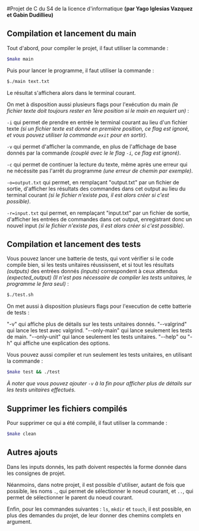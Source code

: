 #Projet de C du S4 de la licence d'informatique
**(par Yago Iglesias Vazquez et Gabin Dudillieu)**

## Compilation et lancement du main

Tout d'abord, pour compiler le projet, il faut utiliser la commande :

```bash
$make main
```

Puis pour lancer le programme, il faut utiliser la commande :

```bash
$./main text.txt
```

Le résultat s'affichera alors dans le terminal courant.

On met à disposition aussi plusieurs flags pour l'exécution du main _(le fichier texte doit toujours rester en 1ère position si le main en requiert un)_ :

`-i` qui permet de prendre en entrée le terminal courant au lieu d'un fichier texte _(si un fichier texte est donné en première position, ce flag est ignoré, et vous pouvez utiliser la commande `exit` pour en sortir)_.

`-v` qui permet d'afficher la commande, en plus de l'affichage de base donnés par la commande _(couplé avec le le flag `-i`, ce flag est ignoré)_.

`-c` qui permet de continuer la lecture du texte, même après une erreur qui ne nécéssite pas l'arrêt du programme _(une erreur de chemin par exemple)_.

`-o=output.txt` qui permet, en remplaçant "output.txt" par un fichier de sortie, d'afficher les résultats des commandes dans cet output au lieu du terminal courant _(si le fichier n'existe pas, il est alors créer si c'est possible)_.

`-r=input.txt` qui permet, en remplaçant "input.txt" par un fichier de sortie, d'afficher les entrées de commandes dans cet output, enregistrant donc un nouvel input _(si le fichier n'existe pas, il est alors créer si c'est possible)_.

## Compilation et lancement des tests

Vous pouvez lancer une batterie de tests, qui vont vérifier si le code compile bien, si les tests unitaires réussissent, et si tout les résultats _(outputs)_ des entrées donnés _(inputs)_ correspondent à ceux attendus _(expected_output)_ _(Il n'est pas nécessaire de compiler les tests unitaires, le programme le fera seul)_ :

```bash
$./test.sh
```

On met aussi à disposition plusieurs flags pour l'execution de cette batterie de tests :

"-v" qui affiche plus de détails sur les tests unitaires donnés.
"--valgrind" qui lance les test avec valgrind.
"--only-main" qui lance seulement les tests de main.
"--only-unit" qui lance seulement les tests unitaires.
"--help" ou "-h" qui affiche une explication des options.

Vous pouvez aussi compiler et run seulement les tests unitaires, en utilisant la commande :

```bash
$make test && ./test
```

_À noter que vous pouvez ajouter `-v` à la fin pour afficher plus de détails sur les tests unitaires effectués._

## Supprimer les fichiers compilés

Pour supprimer ce qui a été compilé, il faut utiliser la commande :

```bash
$make clean
```

## Autres ajouts

Dans les inputs donnés, les path doivent respectés la forme donnée dans les consignes de projet.

Néanmoins, dans notre projet, il est possible d'utiliser, autant de fois que possible, les noms `.`, qui permet de sélectionner le noeud courant, et `..`, qui permet de sélectionner le parent du noeud courant.

Enfin, pour les commandes suivantes : `ls`, `mkdir` et `touch`, il est possible, en plus des demandes du projet, de leur donner des chemins complets en argument.
